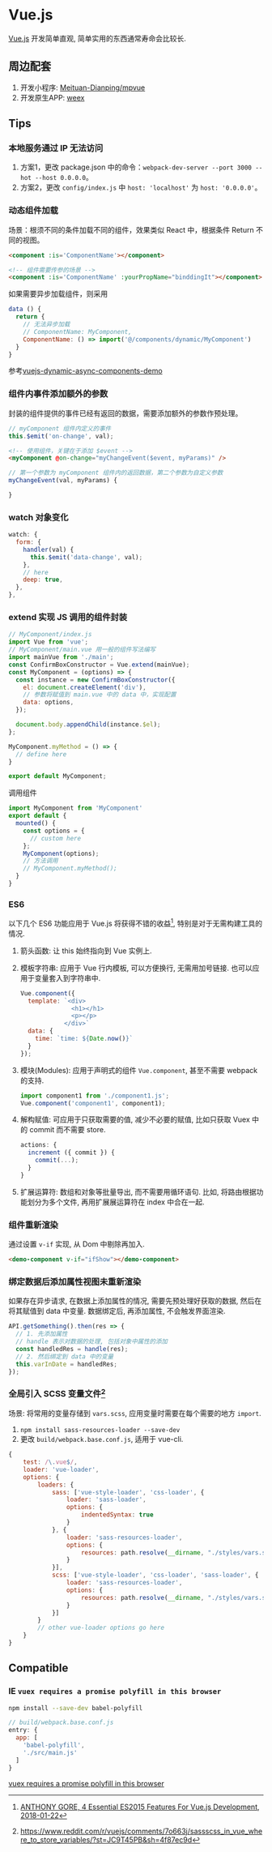 # Vue.js

[Vue.js](https://github.com/vuejs/vue) 开发简单直观, 简单实用的东西通常寿命会比较长.

## 周边配套

1. 开发小程序: [Meituan-Dianping/mpvue](https://github.com/Meituan-Dianping/mpvue)
2. 开发原生APP: [weex](https://weex.apache.org/)

## Tips

### 本地服务通过 IP 无法访问

1. 方案1，更改 package.json 中的命令：`webpack-dev-server --port 3000 --hot --host 0.0.0.0`。
2. 方案2，更改 `config/index.js` 中 `host: 'localhost'` 为 `host: '0.0.0.0'`。

### 动态组件加载

场景：根须不同的条件加载不同的组件，效果类似 React 中，根据条件 Return 不同的视图。

```html
<component :is='ComponentName'></component>

<!-- 组件需要传参的场景 -->
<component :is='ComponentName' :yourPropName="binddingIt"></component>
```

如果需要异步加载组件，则采用

```javascript
data () {
  return {
    // 无法异步加载
    // ComponentName: MyComponent,
    ComponentName: () => import('@/components/dynamic/MyComponent')
  }
}
```

参考[vuejs-dynamic-async-components-demo](https://github.com/lobo-tuerto/vuejs-dynamic-async-components-demo)

### 组件内事件添加额外的参数

封装的组件提供的事件已经有返回的数据，需要添加额外的参数作预处理。

```javascript
// myComponent 组件内定义的事件
this.$emit('on-change', val);
```

```html
<!-- 使用组件，关键在于添加 $event -->
<myComponent @on-change="myChangeEvent($event, myParams)" />
```

```javascript
// 第一个参数为 myComponent 组件内的返回数据，第二个参数为自定义参数
myChangeEvent(val, myParams) {

}
```

### watch 对象变化

```javascript
watch: {
  form: {
    handler(val) {
      this.$emit('data-change', val);
    },
    // here
    deep: true,
  },
},
```

### extend 实现 JS 调用的组件封装

```javascript
// MyComponent/index.js
import Vue from 'vue';
// MyComponent/main.vue 用一般的组件写法编写
import mainVue from './main';
const ConfirmBoxConstructor = Vue.extend(mainVue);
const MyComponent = (options) => {
  const instance = new ConfirmBoxConstructor({
    el: document.createElement('div'),
    // 参数将赋值到 main.vue 中的 data 中，实现配置
    data: options,
  });

  document.body.appendChild(instance.$el);
};

MyComponent.myMethod = () => {
  // define here
}

export default MyComponent;
```

调用组件

```javascript
import MyComponent from 'MyComponent'
export default {
  mounted() {
    const options = {
      // custom here
    };
    MyComponent(options);
    // 方法调用
    // MyComponent.myMethod();
  }
}
```

### ES6

以下几个 ES6 功能应用于 Vue.js 将获得不错的收益[^vueES6], 特别是对于无需构建工具的情况.

1. 箭头函数: 让 this 始终指向到 Vue 实例上.
2. 模板字符串: 应用于 Vue 行内模板, 可以方便换行, 无需用加号链接. 也可以应用于变量套入到字符串中.

    ```javascript
    Vue.component({
      template: `<div>
                  <h1></h1>
                  <p></p>
                </div>`
      data: {
        time: `time: ${Date.now()}`
      }
    });
    ```

3. 模块(Modules): 应用于声明式的组件 `Vue.component`, 甚至不需要 webpack 的支持.

    ```javascript
    import component1 from './component1.js';
    Vue.component('component1', component1);
    ```

4. 解构赋值: 可应用于只获取需要的值, 减少不必要的赋值, 比如只获取 Vuex 中的 commit 而不需要 store.

    ```javascript
    actions: {
      increment ({ commit }) {
        commit(...);
      }
    }
    ```

5. 扩展运算符: 数组和对象等批量导出, 而不需要用循环语句. 比如, 将路由根据功能划分为多个文件, 再用扩展展运算符在 index 中合在一起.

[^vueES6]: [ANTHONY GORE, 4 Essential ES2015 Features For Vue.js Development, 2018-01-22](https://vuejsdevelopers.com/2018/01/22/vue-js-javascript-es6/)

### 组件重新渲染

通过设置 `v-if` 实现, 从 Dom 中剔除再加入.

```html
<demo-component v-if="ifShow"></demo-component>
```

### 绑定数据后添加属性视图未重新渲染

如果存在异步请求, 在数据上添加属性的情况, 需要先预处理好获取的数据, 然后在将其赋值到 data 中变量. 数据绑定后, 再添加属性, 不会触发界面渲染.

```javascript
API.getSomething().then(res => {
  // 1. 先添加属性
  // handle 表示对数据的处理, 包括对象中属性的添加
  const handledRes = handle(res);
  // 2. 然后绑定到 data 中的变量
  this.varInDate = handledRes;
});
```

### 全局引入 SCSS 变量文件[^vueGlobalImportVariablesFile]

场景: 将常用的变量存储到 `vars.scss`, 应用变量时需要在每个需要的地方 `import`.

1. `npm install sass-resources-loader --save-dev`
2. 更改 `build/webpack.base.conf.js`, 适用于 vue-cli.

```javascript
{
    test: /\.vue$/,
    loader: 'vue-loader',
    options: {
        loaders: {
            sass: ['vue-style-loader', 'css-loader', {
                loader: 'sass-loader',
                options: {
                    indentedSyntax: true
                }
            }, {
                loader: 'sass-resources-loader',
                options: {
                    resources: path.resolve(__dirname, "./styles/vars.scss")
                }
            }],
            scss: ['vue-style-loader', 'css-loader', 'sass-loader', {
                loader: 'sass-resources-loader',
                options: {
                    resources: path.resolve(__dirname, "./styles/vars.scss")
                }
            }]
        }
        // other vue-loader options go here
    }
}
```

[^vueGlobalImportVariablesFile]: <https://www.reddit.com/r/vuejs/comments/7o663j/sassscss_in_vue_where_to_store_variables/?st=JC9T45PB&sh=4f87ec9d>

## Compatible

### IE `vuex requires a promise polyfill in this browser`

```bash
npm install --save-dev babel-polyfill
```

```javascript
// build/webpack.base.conf.js
entry: {
  app: [
    'babel-polyfill',
    './src/main.js'
  ]
}
```

[vuex requires a promise polyfill in this browser](https://github.com/vuejs-templates/webpack/issues/474)
